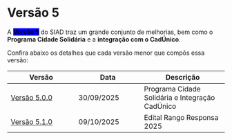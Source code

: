# Versão 5

A <mark style="background-color:blue;">**Versão 5**</mark> do SIAD traz um grande conjunto de melhorias, bem como o **Programa Cidade Solidária** e a **integração com o CadÚnico**.

Confira abaixo os detalhes que cada versão menor que compôs essa versão:

<table><thead><tr><th width="141">Versão</th><th width="136">Data</th><th>Descrição</th></tr></thead><tbody><tr><td><a href="versao-5.0.0.md">Versão 5.0.0</a></td><td>30/09/2025</td><td>Programa Cidade Solidária e Integração CadÚnico</td></tr><tr><td><a href="versao-5.1.0.md">Versão 5.1.0</a></td><td>09/10/2025</td><td>Edital Rango Responsa 2025</td></tr></tbody></table>
